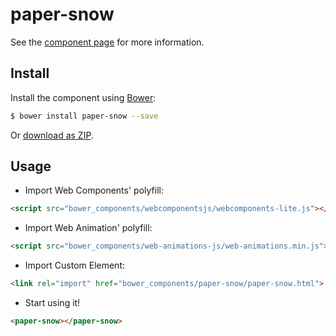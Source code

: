 # paper-snow

See the [component page](http://alexander-gaziev.github.io/paper-snow) for more information.

## Install

Install the component using [Bower](http://bower.io/):

```sh
$ bower install paper-snow --save
```

Or [download as ZIP](https://github.com/akhmed-gaziev/paper-snow/archive/master.zip).

## Usage

* Import Web Components' polyfill:
```html
<script src="bower_components/webcomponentsjs/webcomponents-lite.js"></script>
```
* Import Web Animation' polyfill: 
```html
<script src="bower_components/web-animations-js/web-animations.min.js"></script>
```
* Import Custom Element:
```html
<link rel="import" href="bower_components/paper-snow/paper-snow.html">
```
* Start using it!
```html
<paper-snow></paper-snow>
```
